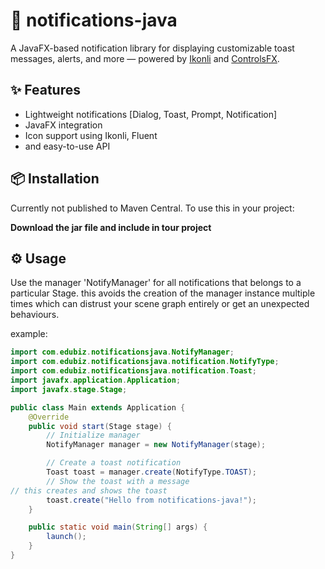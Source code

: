 # 📢 notifications-java

A JavaFX-based notification library for displaying customizable toast messages, alerts,
and more — powered by [Ikonli](https://kordamp.org/ikonli/) and [ControlsFX](https://github.com/controlsfx/controlsfx).

## ✨ Features

- Lightweight notifications [Dialog, Toast, Prompt, Notification]
- JavaFX integration
- Icon support using Ikonli, Fluent
- and easy-to-use API

## 📦 Installation

Currently not published to Maven Central. To use this in your project:

**Download the jar file and include in tour project**

## ⚙️ Usage

Use the manager 'NotifyManager' for all notifications that belongs to a particular Stage. this avoids the creation of the manager instance multiple times which can distrust your scene graph entirely or get an unexpected behaviours.

example:

```java
import com.edubiz.notificationsjava.NotifyManager;
import com.edubiz.notificationsjava.notification.NotifyType;
import com.edubiz.notificationsjava.notification.Toast;
import javafx.application.Application;
import javafx.stage.Stage;

public class Main extends Application {
    @Override
    public void start(Stage stage) {
        // Initialize manager
        NotifyManager manager = new NotifyManager(stage);

        // Create a toast notification
        Toast toast = manager.create(NotifyType.TOAST);
        // Show the toast with a message
// this creates and shows the toast
        toast.create("Hello from notifications-java!");
    }

    public static void main(String[] args) {
        launch();
    }
}
```

